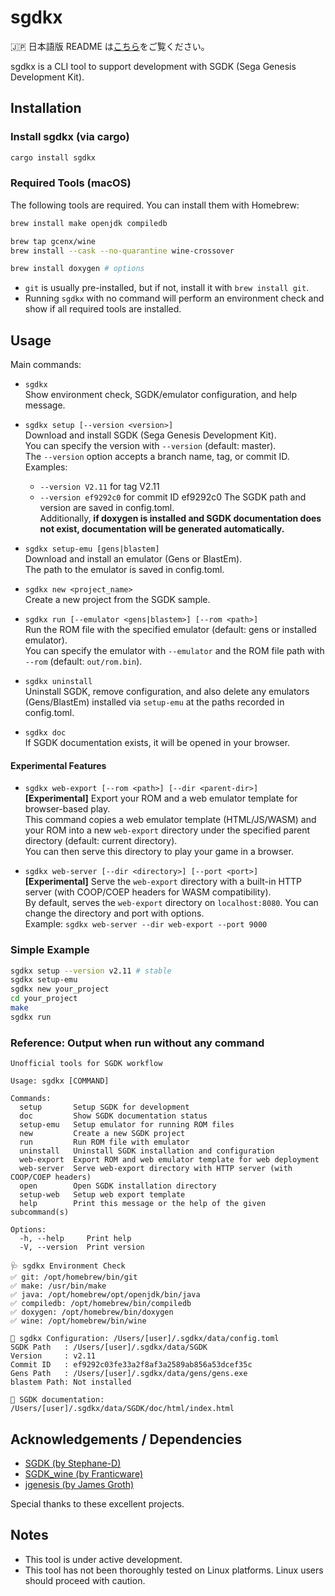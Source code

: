 # sgdkx

🇯🇵 日本語版 README は[こちら](./README.ja.md)をご覧ください。

sgdkx is a CLI tool to support development with SGDK (Sega Genesis Development Kit).

## Installation

### Install sgdkx (via cargo)

```sh
cargo install sgdkx
```

### Required Tools (macOS)

The following tools are required. You can install them with Homebrew:

```sh
brew install make openjdk compiledb

brew tap gcenx/wine
brew install --cask --no-quarantine wine-crossover

brew install doxygen # options
```

- `git` is usually pre-installed, but if not, install it with `brew install git`.
- Running `sgdkx` with no command will perform an environment check and show if all required tools are installed.

## Usage

Main commands:

- `sgdkx`<br>
  Show environment check, SGDK/emulator configuration, and help message.

- `sgdkx setup [--version <version>]` <br>
  Download and install SGDK (Sega Genesis Development Kit).<br>
  You can specify the version with `--version` (default: master).<br>
  The `--version` option accepts a branch name, tag, or commit ID.<br>
  Examples:<br>
  - `--version V2.11` for tag V2.11
  - `--version ef9292c0` for commit ID ef9292c0
    The SGDK path and version are saved in config.toml.<br>
    Additionally, **if doxygen is installed and SGDK documentation does not exist, documentation will be generated automatically.**

- `sgdkx setup-emu [gens|blastem]`<br>
  Download and install an emulator (Gens or BlastEm).<br>
  The path to the emulator is saved in config.toml.

- `sgdkx new <project_name>`<br>
  Create a new project from the SGDK sample.

- `sgdkx run [--emulator <gens|blastem>] [--rom <path>]`<br>
  Run the ROM file with the specified emulator (default: gens or installed emulator).<br>
  You can specify the emulator with `--emulator` and the ROM file path with `--rom` (default: `out/rom.bin`).

- `sgdkx uninstall`<br>
  Uninstall SGDK, remove configuration, and also delete any emulators (Gens/BlastEm) installed via `setup-emu` at the paths recorded in config.toml.

- `sgdkx doc`<br>
  If SGDK documentation exists, it will be opened in your browser.

#### Experimental Features

- `sgdkx web-export [--rom <path>] [--dir <parent-dir>]`<br>
  **[Experimental]** Export your ROM and a web emulator template for browser-based play.<br>
  This command copies a web emulator template (HTML/JS/WASM) and your ROM into a new `web-export` directory under the specified parent directory (default: current directory).<br>
  You can then serve this directory to play your game in a browser.

- `sgdkx web-server [--dir <directory>] [--port <port>]`<br>
  **[Experimental]** Serve the `web-export` directory with a built-in HTTP server (with COOP/COEP headers for WASM compatibility).<br>
  By default, serves the `web-export` directory on `localhost:8080`. You can change the directory and port with options.<br>
  Example: `sgdkx web-server --dir web-export --port 9000`

### Simple Example

```sh
sgdkx setup --version v2.11 # stable
sgdkx setup-emu
sgdkx new your_project
cd your_project
make
sgdkx run
```

### Reference: Output when run without any command

```
Unofficial tools for SGDK workflow

Usage: sgdkx [COMMAND]

Commands:
  setup       Setup SGDK for development
  doc         Show SGDK documentation status
  setup-emu   Setup emulator for running ROM files
  new         Create a new SGDK project
  run         Run ROM file with emulator
  uninstall   Uninstall SGDK installation and configuration
  web-export  Export ROM and web emulator template for web deployment
  web-server  Serve web-export directory with HTTP server (with COOP/COEP headers)
  open        Open SGDK installation directory
  setup-web   Setup web export template
  help        Print this message or the help of the given subcommand(s)

Options:
  -h, --help     Print help
  -V, --version  Print version

🩺 sgdkx Environment Check
✅ git: /opt/homebrew/bin/git
✅ make: /usr/bin/make
✅ java: /opt/homebrew/opt/openjdk/bin/java
✅ compiledb: /opt/homebrew/bin/compiledb
✅ doxygen: /opt/homebrew/bin/doxygen
✅ wine: /opt/homebrew/bin/wine

📝 sgdkx Configuration: /Users/[user]/.sgdkx/data/config.toml
SGDK Path   : /Users/[user]/.sgdkx/data/SGDK
Version     : v2.11
Commit ID   : ef9292c03fe33a2f8af3a2589ab856a53dcef35c
Gens Path   : /Users/[user]/.sgdkx/data/gens/gens.exe
blastem Path: Not installed

📄 SGDK documentation: /Users/[user]/.sgdkx/data/SGDK/doc/html/index.html
```

## Acknowledgements / Dependencies

- [SGDK (by Stephane-D)](https://github.com/Stephane-D/SGDK)
- [SGDK_wine (by Franticware)](https://github.com/Franticware/SGDK_wine)
- [jgenesis (by James Groth)](https://github.com/jsgroth/jgenesis)

Special thanks to these excellent projects.

## Notes

- This tool is under active development.
- This tool has not been thoroughly tested on Linux platforms. Linux users should proceed with caution.

